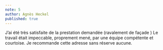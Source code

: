 ```yaml
---
note: 5
author: Agnès Heckel
published: true
---
```


J’ai été très satisfaite de la prestation demandée (ravalement de façade )
Le travail était impeccable, proprement mené, par une équipe compétente et courtoise.
Je recommande cette adresse sans réserve aucune.
